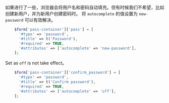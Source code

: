 如果进行了一些，浏览器会将用户名和密码自动填充。但有时候我们不希望，比如创建新用户，并为新用户创建密码时。
将 `autocomplete` 的值设置为 `new-password` 可以有效解决。
```PHP
    $form['pass-container']['pass'] = [
      '#type' => 'password',
      '#title' => t('Password'),
      '#required' => TRUE,
      '#attributes' => ['autocomplete' => 'new-password'],
    ];
```
Set as  `off` is not take effect。
```PHP
    $form['pass-container']['confirm_password'] = [
      '#type' => 'password',
      '#title' => t('Confirm password'),
      '#required' => TRUE,
      '#attributes' => ['autocomplete' => 'off'],
    ];
```
